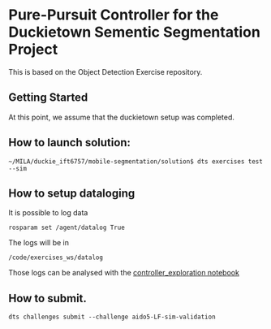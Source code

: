 # Pure-Pursuit Controller for the Duckietown Sementic Segmentation Project
This is based on the Object Detection Exercise repository.

## Getting Started
At this point, we assume that the duckietown setup was completed. 

## How to launch solution:
```
~/MILA/duckie_ift6757/mobile-segmentation/solution$ dts exercises test --sim
``` 

## How to setup dataloging
It is possible to log data
```
rosparam set /agent/datalog True
``` 
The logs will be in 
```
/code/exercises_ws/datalog
```
Those logs can be analysed with the [controller_exploration notebook](../notebooks/controller_exploration.ipynb)
## How to submit.
```
dts challenges submit --challenge aido5-LF-sim-validation
```

